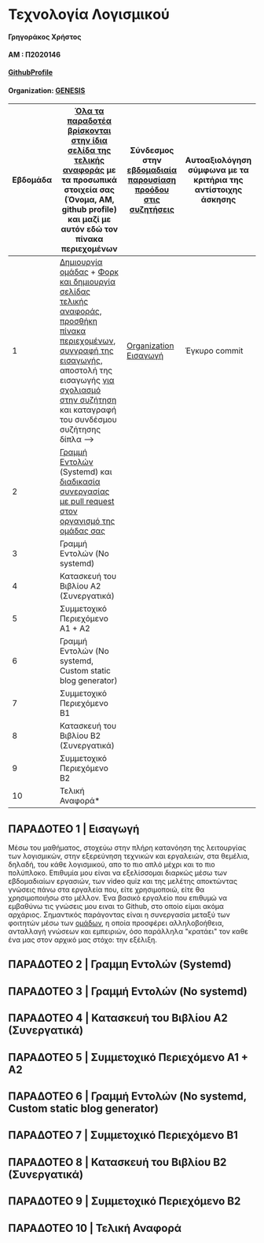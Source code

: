 # Τεχνολογία Λογισμικού

#### Γρηγοράκος Χρήστος

#### ΑΜ : Π2020146

**[GithubProfile](https://github.com/x-dot)** 

#### Organization: [GENESIS](https://github.com/Genesis-The-Beginning)

| Εβδομάδα | [Όλα τα παραδοτέα βρίσκονται στην ίδια σελίδα της τελικής αναφοράς](https://epidrome.github.io/teaching/deliverables/) με τα προσωπικά στοιχεία σας (Όνομα, ΑΜ, github profile) και μαζί με αυτόν εδώ τον πίνακα περιεχομένων | Σύνδεσμος στην [εβδομαδιαία παρουσίαση προόδου στις συζητήσεις](https://github.com/courses-ionio/help/discussions/categories/show-and-tell) | Αυτοαξιολόγηση σύμφωνα με τα κριτήρια της αντίστοιχης άσκησης |
| --- | --- | --- | --- |
| 1 | [Δημιουργία ομάδας](https://epidrome.github.io/teaching/team/) + [Φορκ και δημιουργία σελίδας τελικής αναφοράς](https://epidrome.github.io/teaching/guide/), [προσθήκη πίνακα περιεχομένων](https://raw.githubusercontent.com/courses-ionio/sw/master/README.md), [συγγραφή της εισαγωγής](https://epidrome.github.io/teaching/intro/), αποστολή της εισαγωγής [για σχολιασμό στην συζήτηση](https://github.com/courses-ionio/sw/discussions/categories/show-and-tell) και καταγραφή του συνδέσμου συζήτησης δίπλα --> | [Organization](https://github.com/courses-ionio/sw/discussions/1133#discussioncomment-4960750) [Εισαγωγή](https://github.com/courses-ionio/sw/discussions/1176) | Έγκυρο commit |
| 2 | [Γραμμή Εντολών](https://epidrome.github.io/teaching/cli) (Systemd) και [διαδικασία συνεργασίας με pull request στον οργανισμό της ομάδας σας](https://epidrome.github.io/teaching/team) | | |
| 3 | Γραμμή Εντολών (No systemd) | | |
| 4 | Κατασκευή του Βιβλίου Α2 (Συνεργατικά) | | |
| 5 | Συμμετοχικό Περιεχόμενο A1 + A2 | | |
| 6 | Γραμμή Εντολών (No systemd, Custom static blog generator) | | |
| 7 | Συμμετοχικό Περιεχόμενο B1 | | |
| 8 | Κατασκευή του Βιβλίου Β2 (Συνεργατικά) | | |
| 9 | Συμμετοχικό Περιεχόμενο B2 | | |
| 10 | Τελική Αναφορά* | | |

## ΠΑΡΑΔΟΤΕΟ 1 | Εισαγωγή

Μέσω του μαθήματος, στοχεύω στην πλήρη κατανόηση της λειτουργίας των λογισμικών, στην εξερεύνηση
τεχνικών και εργαλειών, στα θεμέλια, δηλαδή, του κάθε λογισμικού, απο το πιο απλό μέχρι και το
πιο πολύπλοκο. Επιθυμία μου είναι να εξελίσσομαι διαρκώς  μέσω των εβδομαδιαίων εργασιών,
των video quiz και της μελέτης αποκτώντας γνώσεις πάνω στα εργαλεία που, είτε χρησιμοποιώ, είτε θα
χρησιμοποιήσω στο μέλλον. Ένα βασικό εργαλείο που επιθυμώ να εμβαθύνω τις γνώσεις μου ειναι το 
Github, στο οποίο είμαι ακόμα αρχάριος. Σημαντικός παράγοντας είναι η συνεργασία μεταξύ των φοιτητών
μέσω των [ομάδων](https://github.com/Genesis-The-Beginning), η οποία προσφέρει αλληλοβοήθεια, ανταλλαγή γνώσεων και εμπειριών, όσο παράλληλα
"κρατάει" τον καθε ένα μας στον αρχικό μας στόχο: την εξέλιξη. 

## ΠΑΡΑΔΟΤΕΟ 2 | Γραμμη Εντολών (Systemd)

## ΠΑΡΑΔΟΤΕΟ 3 | Γραμμή Εντολών (No systemd)

## ΠΑΡΑΔΟΤΕΟ 4 | Κατασκευή του Βιβλίου Α2 (Συνεργατικά)

## ΠΑΡΑΔΟΤΕΟ 5 | Συμμετοχικό Περιεχόμενο A1 + A2

## ΠΑΡΑΔΟΤΕΟ 6 | Γραμμή Εντολών (No systemd, Custom static blog generator)

## ΠΑΡΑΔΟΤΕΟ 7 | Συμμετοχικό Περιεχόμενο B1

## ΠΑΡΑΔΟΤΕΟ 8 | Κατασκευή του Βιβλίου Β2 (Συνεργατικά)

## ΠΑΡΑΔΟΤΕΟ 9 | Συμμετοχικό Περιεχόμενο B2

## ΠΑΡΑΔΟΤΕΟ 10 | Τελική Αναφορά
